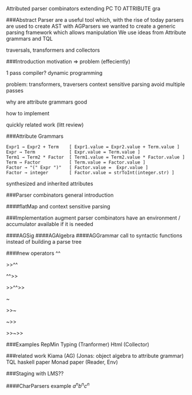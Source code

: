 Attributed parser combinators
extending PC TO ATTRIBUTE gra

###Abstract
Parser are a useful tool which, with the rise of 
today parsers are used to create AST 
with AGParsers we wanted to create a generic parsing framework which allows manipulation
We use ideas from Attribute grammars and TQL

traversals, transformers and collectors

###Introduction
motivation => problem (effeciently)

1 pass compiler?
dynamic programming

problem: 
transformers, traversers
context sensitive parsing
avoid multiple passes

why are attribute grammars good

how to implement

quickly related work (litt review)


###Attribute Grammars
```
Expr1 → Expr2 + Term    [ Expr1.value = Expr2.value + Term.value ]
Expr → Term             [ Expr.value = Term.value ]
Term1 → Term2 * Factor  [ Term1.value = Term2.value * Factor.value ]
Term → Factor           [ Term.value = Factor.value ]
Factor → "(" Expr ")"   [ Factor.value =  Expr.value ]
Factor → integer        [ Factor.value = strToInt(integer.str) ]
```
synthesized and inherited attributes

###Parser combinators
general introduction

####flatMap and context sensitive parsing


###Implementation
augment parser combinators
have an environment / accumulator available if it is needed 

####AGSig
####AGAlgebra
####AGGrammar
call to syntactic functions instead of building a parse tree

####new operators
^^

\>>^^

^^>>

\>>^^>>

~

\>>~

~>>

\>>~>>

###Examples
RepMin
Typing (Tranformer)
Html (Collector)


###related work
Kiama (AG) (Jonas: object algebra to attribute grammar)
TQL
haskell paper
Monad paper (Reader, Env)

###Staging with LMS??

####CharParsers example $a^nb^nc^n$
